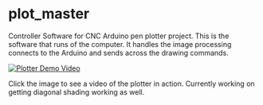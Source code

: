 # plot_master
Controller Software for CNC Arduino pen plotter project. This is the software that runs of the computer. It handles the image processing connects to the Arduino and sends across the drawing commands.

[![Plotter Demo Video](http://img.youtube.com/vi/WkG2QOjWAng/0.jpg)](https://www.youtube.com/watch?v=WkG2QOjWAng)

Click the image to see a video of the plotter in action. Currently working on getting diagonal shading working as well.
